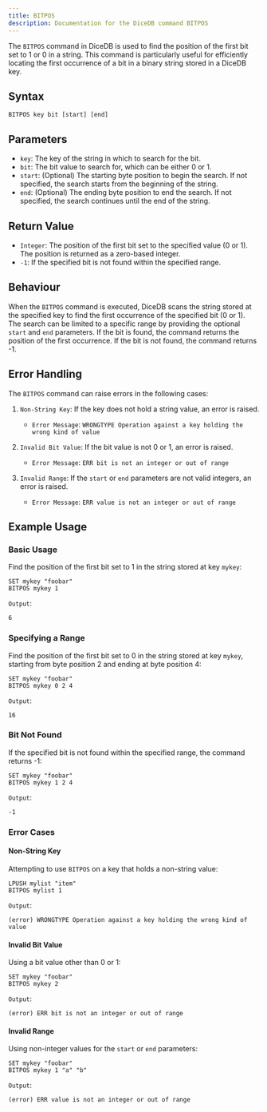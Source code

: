 ```yaml
---
title: BITPOS
description: Documentation for the DiceDB command BITPOS
---
```


The `BITPOS` command in DiceDB is used to find the position of the first bit set to 1 or 0 in a string. This command is particularly useful for efficiently locating the first occurrence of a bit in a binary string stored in a DiceDB key.

## Syntax

```plaintext
BITPOS key bit [start] [end]
```

## Parameters

- `key`: The key of the string in which to search for the bit.
- `bit`: The bit value to search for, which can be either 0 or 1.
- `start`: (Optional) The starting byte position to begin the search. If not specified, the search starts from the beginning of the string.
- `end`: (Optional) The ending byte position to end the search. If not specified, the search continues until the end of the string.

## Return Value

- `Integer`: The position of the first bit set to the specified value (0 or 1). The position is returned as a zero-based integer.
- `-1`: If the specified bit is not found within the specified range.

## Behaviour

When the `BITPOS` command is executed, DiceDB scans the string stored at the specified key to find the first occurrence of the specified bit (0 or 1). The search can be limited to a specific range by providing the optional `start` and `end` parameters. If the bit is found, the command returns the position of the first occurrence. If the bit is not found, the command returns -1.

## Error Handling

The `BITPOS` command can raise errors in the following cases:

1. `Non-String Key`: If the key does not hold a string value, an error is raised.

   - `Error Message`: `WRONGTYPE Operation against a key holding the wrong kind of value`

2. `Invalid Bit Value`: If the bit value is not 0 or 1, an error is raised.

   - `Error Message`: `ERR bit is not an integer or out of range`

3. `Invalid Range`: If the `start` or `end` parameters are not valid integers, an error is raised.

   - `Error Message`: `ERR value is not an integer or out of range`

## Example Usage

### Basic Usage

Find the position of the first bit set to 1 in the string stored at key `mykey`:

```plaintext
SET mykey "foobar"
BITPOS mykey 1
```

`Output`:

```plaintext
6
```

### Specifying a Range

Find the position of the first bit set to 0 in the string stored at key `mykey`, starting from byte position 2 and ending at byte position 4:

```plaintext
SET mykey "foobar"
BITPOS mykey 0 2 4
```

`Output`:

```plaintext
16
```

### Bit Not Found

If the specified bit is not found within the specified range, the command returns -1:

```plaintext
SET mykey "foobar"
BITPOS mykey 1 2 4
```

`Output`:

```plaintext
-1
```

### Error Cases

#### Non-String Key

Attempting to use `BITPOS` on a key that holds a non-string value:

```plaintext
LPUSH mylist "item"
BITPOS mylist 1
```

`Output`:

```plaintext
(error) WRONGTYPE Operation against a key holding the wrong kind of value
```

#### Invalid Bit Value

Using a bit value other than 0 or 1:

```plaintext
SET mykey "foobar"
BITPOS mykey 2
```

`Output`:

```plaintext
(error) ERR bit is not an integer or out of range
```

#### Invalid Range

Using non-integer values for the `start` or `end` parameters:

```plaintext
SET mykey "foobar"
BITPOS mykey 1 "a" "b"
```

`Output`:

```plaintext
(error) ERR value is not an integer or out of range
```
